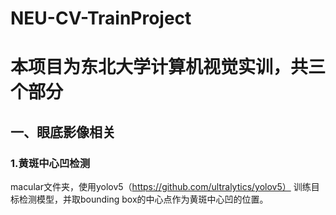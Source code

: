 # NEU-CV-TrainProject

# 本项目为东北大学计算机视觉实训，共三个部分

## 一、眼底影像相关
### 1.黄斑中心凹检测
macular文件夹，使用yolov5（https://github.com/ultralytics/yolov5） 训练目标检测模型，并取bounding box的中心点作为黄斑中心凹的位置。
